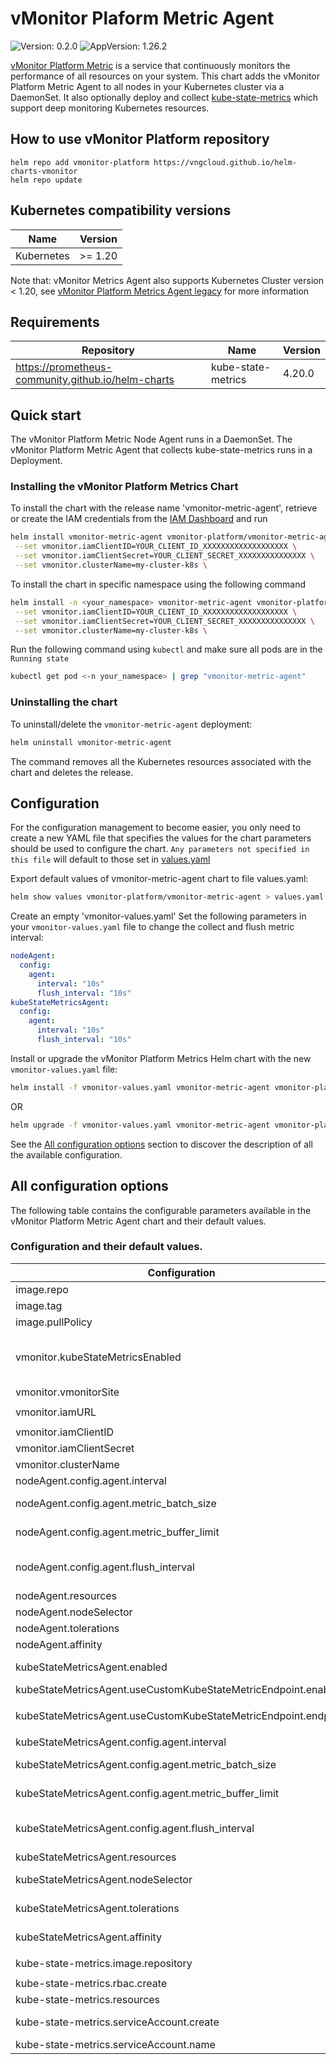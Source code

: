 # vMonitor Plaform Metric Agent

![Version: 0.2.0](https://img.shields.io/badge/Version-0.2.0-informational?style=flat-square) ![AppVersion: 1.26.2](https://img.shields.io/badge/AppVersion-1.26.2-informational?style=flat-square)

[vMonitor Platform Metric](https://www.vngcloud.vn/en/product/vmonitor-platform-metric) is a service that continuously monitors the performance of all resources on your system. This chart adds the vMonitor Platform Metric Agent to all nodes in your Kubernetes cluster via a DaemonSet. It also optionally deploy and collect [kube-state-metrics](https://github.com/prometheus-community/helm-charts/tree/main/charts/kube-state-metrics) which support deep monitoring Kubernetes resources.

## How to use vMonitor Platform repository

```
helm repo add vmonitor-platform https://vngcloud.github.io/helm-charts-vmonitor
helm repo update
```

## Kubernetes compatibility versions

| Name       | Version |
| ---------- | ------- |
| Kubernetes | >= 1.20 |

Note that: vMonitor Metrics Agent also supports Kubernetes Cluster version < 1.20, see [vMonitor Platform Metrics Agent legacy](https://docs.vngcloud.vn/display/ONVINA/Kubernetes) for more information

## Requirements

| Repository                                         | Name               | Version |
| -------------------------------------------------- | ------------------ | ------- |
| https://prometheus-community.github.io/helm-charts | kube-state-metrics | 4.20.0  |

## Quick start

The vMonitor Platform Metric Node Agent runs in a DaemonSet.
The vMonitor Platform Metric Agent that collects kube-state-metrics runs in a Deployment.

### Installing the vMonitor Platform Metrics Chart

To install the chart with the release name 'vmonitor-metric-agent', retrieve or create the IAM credentials from the [IAM Dashboard](https://hcm-3.console.vngcloud.vn/iam/service-accounts) and run

```bash
helm install vmonitor-metric-agent vmonitor-platform/vmonitor-metric-agent \
 --set vmonitor.iamClientID=YOUR_CLIENT_ID_XXXXXXXXXXXXXXXXXXX \
 --set vmonitor.iamClientSecret=YOUR_CLIENT_SECRET_XXXXXXXXXXXXXXX \
 --set vmonitor.clusterName=my-cluster-k8s \
```

To install the chart in specific namespace using the following command

```bash
helm install -n <your_namespace> vmonitor-metric-agent vmonitor-platform/vmonitor-metric-agent \
 --set vmonitor.iamClientID=YOUR_CLIENT_ID_XXXXXXXXXXXXXXXXXXX \
 --set vmonitor.iamClientSecret=YOUR_CLIENT_SECRET_XXXXXXXXXXXXXXX \
 --set vmonitor.clusterName=my-cluster-k8s \
```

Run the following command using `kubectl` and make sure all pods are in the `Running state`

```bash
kubectl get pod <-n your_namespace> | grep "vmonitor-metric-agent"
```

### Uninstalling the chart

To uninstall/delete the `vmonitor-metric-agent` deployment:

```bash
helm uninstall vmonitor-metric-agent
```

The command removes all the Kubernetes resources associated with the chart and deletes the release.

## Configuration

For the configuration management to become easier, you only need to create a new YAML file that specifies the values for the chart parameters should be used to configure the chart. `Any parameters not specified in this file` will default to those set in [values.yaml](https://github.com/vngcloud/helm-charts-vmonitor/blob/main/charts/vmonitor-metric-agent/values.yaml)

Export default values of vmonitor-metric-agent chart to file values.yaml:

```bash
helm show values vmonitor-platform/vmonitor-metric-agent > values.yaml
```

Create an empty 'vmonitor-values.yaml'
Set the following parameters in your `vmonitor-values.yaml` file to change the collect and flush metric interval:

```yaml
nodeAgent:
  config:
    agent:
      interval: "10s"
      flush_interval: "10s"
kubeStateMetricsAgent:
  config:
    agent:
      interval: "10s"
      flush_interval: "10s"
```

Install or upgrade the vMonitor Platform Metrics Helm chart with the new `vmonitor-values.yaml` file:

```bash
helm install -f vmonitor-values.yaml vmonitor-metric-agent vmonitor-platform/vmonitor-metric-agent
```

OR

```bash
helm upgrade -f vmonitor-values.yaml vmonitor-metric-agent vmonitor-platform/vmonitor-metric-agent
```

See the [All configuration options](#all-configuration-options) section to discover the description of all the available configuration.

## All configuration options

The following table contains the configurable parameters available in the vMonitor Platform Metric Agent chart and their default values.

### Configuration and their default values.

| Configuration                              | Type   | Default                                                    | Description                                                                                                                                                                                                          |
| ------------------------------------------ | ------ | ---------------------------------------------------------- | -------------------------------------------------------------------------------------------------------------------------------------------------------------------------------------------------------------------- |
| image.repo                                 | string | `"vngcloud/vmonitor-metrics-agent"`                        | vMonitor Platform Metric Agent image name to use                                                                                                                                                                     |
| image.tag                                  | string | `"1.26.0-2.0.2"`                                           | Define the Agent version to use                                                                                                                                                                                      |
| image.pullPolicy                           | string | `"IfNotPresent"`                                           | Agent image pull policy                                                                                                                                                                                              |
| vmonitor.kubeStateMetricsEnabled           | bool   | `true`                                                     | If false, install vMonitor Platform Metric Agent without deploy the kube-state-metrics deployment (Use the kube-state-metrics that is already deployed using kubeStateMetricsAgent.useCustomKubeStateMetricEndpoint) |
| vmonitor.vmonitorSite                      | string | `"monitoring-agent.vngcloud.vn"`                           | The site of vMonitor Platform receive metric from agent                                                                                                                                                              |
| vmonitor.iamURL                            | string | `"https://iamapis.vngcloud.vn/accounts-api/v2/auth/token"` | Endpoint for IAM Authentication                                                                                                                                                                                      |
| vmonitor.iamClientID                       | string | `nil`                                                      | Your IAM Client ID                                                                                                                                                                                                   |
| vmonitor.iamClientSecret                   | string | `nil`                                                      | Your IAM Client Secret                                                                                                                                                                                               |
| vmonitor.clusterName                       | string | `"cluster-k8s"`                                                      | Set a unique Kubernetes Cluster Name for filtering hosts easily                                                                                                                                                      |
| nodeAgent.config.agent.interval   | string    | `"30s"`                                                     | Interval for collecting data from Kubernetes node                                                                                                          |
| nodeAgent.config.agent.metric_batch_size   | int    | `1000`                                                     | Control the size of each write batch that vMonitor Platform Metric Agent send to the vMonitor Platform site                                                                                                          |
| nodeAgent.config.agent.metric_buffer_limit | int    | `100000`                                                   | Max metric buffer size when Agent writes are failing to the vMonitor Platform site                                                                                                                                   |
| nodeAgent.config.agent.flush_interval | string    | `"30s"`                                                   | Interval for flushing (writing) data to the vMonitor Platform site. This value should not be set lower tan the nodeAgent.config.agent.interval (collection interval)                                                                                                                                  |
| nodeAgent.resources | object | `{}` | Resource requests and limits for the Agent. |
| nodeAgent.nodeSelector | object | `{}` | Allow the Agent DaemonSet to schedule only on selected nodes |
| nodeAgent.tolerations | list | `[]` | Allow the Agent DaemonSet to schedule on tainted nodes |
| nodeAgent.affinity | object | `{}` | Allow the Agent DaemonSet to schedule using affinity rules |
| kubeStateMetricsAgent.enabled           | bool   | `true`                                                     | If false, do not deploy vMonitor Platform Metric Agent that collects metrics from the kube-state-metrics |
| kubeStateMetricsAgent.useCustomKubeStateMetricEndpoint.enabled           | bool   | `false`                                                     | If true, using the custom endpoint for collecting the kube-state-metrics |
| kubeStateMetricsAgent.useCustomKubeStateMetricEndpoint.endpoint                       | string | `"http://example-kube-state-metrics.namespace:8080/metrics"`                                                      | Custom endpoint for collecting the kube-state-metrics `(required kubeStateMetricsAgent.useCustomKubeStateMetricEndpoint.enabled=true to take effect)`
| kubeStateMetricsAgent.config.agent.interval   | string    | `"30s"`                                                     | Interval for collecting data from Kubernetes node                                                                                                          |
| kubeStateMetricsAgent.config.agent.metric_batch_size   | int    | `1000`                                                     | Control the size of each write batch that vMonitor Platform Metric Agent send to the vMonitor Platform site                                                                                                          |
| kubeStateMetricsAgent.config.agent.metric_buffer_limit | int    | `100000`                                                   | Max metric buffer size when Agent writes are failing to the vMonitor Platform site                                                                                                                                   |
| kubeStateMetricsAgent.config.agent.flush_interval | string    | `"30s"`                                                   | Interval for flushing (writing) data to the vMonitor Platform site. This value should not be set lower tan the nodeAgent.config.agent.interval (collection interval)                                                                                                                                  |
| kubeStateMetricsAgent.resources | object | `{}` | Resource requests and limits for the Kube State Metrics Agent. |
| kubeStateMetricsAgent.nodeSelector | object | `{}` | Allow Kube State Metrics Agent Deployment to schedule on selected nodes |
| kubeStateMetricsAgent.tolerations | list | `[]` | Allow Kube State Metrics Agent Deployment to schedule on tainted nodes |
| kubeStateMetricsAgent.affinity | object | `{}` | Allow Kube State Metrics Agent Deployment to schedule using affinity rules |
| kube-state-metrics.image.repository | string | `"registry.k8s.io/kube-state-metrics/kube-state-metrics"` | Default kube-state-metrics image repository. |
| kube-state-metrics.rbac.create | bool | `true` | If true, create & use RBAC resources |
| kube-state-metrics.resources | object | `{}` | Resource requests and limits for the kube-state-metrics container. |
| kube-state-metrics.serviceAccount.create | bool | `true` | If true, create ServiceAccount, require rbac kube-state-metrics.rbac.create true |
| kube-state-metrics.serviceAccount.name | string | `nil` | The name of the ServiceAccount to use. |